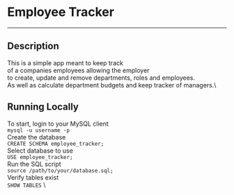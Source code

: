 # Employee Tracker
---
## Description
This is a simple app meant to keep track \
of a companies employees allowing the employer \
to create, update and remove departments, roles and employees. \
As well as calculate department budgets and keep tracker of managers.\

## Running Locally
To start, login to your MySQL client \
`mysql -u username -p` \
Create the database \
`CREATE SCHEMA employee_tracker;` \
Select database to use \
`USE employee_tracker;` \
Run the SQL script \
`source /path/to/your/database.sql;` \
Verify tables exist \
`SHOW TABLES` \
